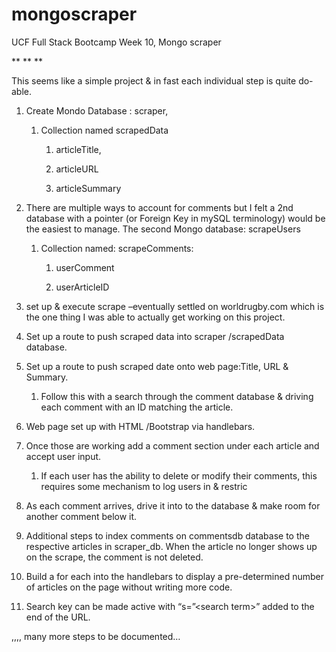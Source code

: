mongoscraper
============

UCF Full Stack Bootcamp Week 10, Mongo scraper

\*\* \*\* \*\*

This seems like a simple project & in fast each individual step is quite
do-able.

1.  Create Mondo Database : scraper,

    1.  Collection named scrapedData

        1.  articleTitle,

        2.  articleURL

        3.  articleSummary

2.  There are multiple ways to account for comments but I felt a 2nd database
    with a pointer (or Foreign Key in mySQL terminology) would be the easiest to
    manage. The second Mongo database: scrapeUsers

    1.  Collection named: scrapeComments:

        1.  userComment

        2.  userArticleID

3.  set up & execute scrape –eventually settled on worldrugby.com which is the
    one thing I was able to actually get working on this project.

4.  Set up a route to push scraped data into scraper /scrapedData database.

5.  Set up a route to push scraped date onto web page:Title, URL & Summary.

    1.  Follow this with a search through the comment database & driving each
        comment with an ID matching the article.

6.  Web page set up with HTML /Bootstrap via handlebars.

7.  Once those are working add a comment section under each article and accept
    user input.

    1.  If each user has the ability to delete or modify their comments, this
        requires some mechanism to log users in & restric

8.  As each comment arrives, drive it into to the database & make room for
    another comment below it.

9.  Additional steps to index comments on commentsdb database to the respective
    articles in scraper_db. When the article no longer shows up on the scrape,
    the comment is not deleted.

10. Build a for each into the handlebars to display a pre-determined number of
    articles on the page without writing more code.

11. Search key can be made active with “s=”\<search term\>” added to the end of
    the URL.

,,,, many more steps to be documented…
